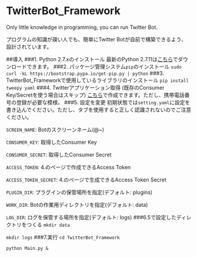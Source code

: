 # TwitterBot_Framework
Only little knowledge in programming, you can run Twitter Bot.

プログラムの知識が疎い人でも、簡単にTwitter Botが自前で構築できるよう、設計されています。

##導入
###1. Python 2.7.xのインストール
最新のPython 2.7.11は[こちら](https://www.python.org/downloads/release/python-2711/)でダウンロードできます。
###2. パッケージ管理システム`pip`のインストール
`sudo curl -kL https://bootstrap.pypa.io/get-pip.py | python`
###3. TwitterBot_Frameworkで使用しているライブラリのインストール
`pip install tweepy yaml`
###4. Twitterアプリケーション取得 (既存のConsumer Key/Secretを使う場合はスキップ)
[こちら](https://apps.twitter.com/app/new)で作成できます。ただし、携帯電話番号の登録が必要な模様。
###5. 設定を変更
初期状態では`setting.yaml`に設定を書き込んでください。ただし、タブを使用すると正しく認識されないのでご注意ください。

`SCREEN_NAME`: Botのスクリーンネーム(@~)

`CONSUMER_KEY`: 取得したConsumer Key

`CONSUMER_SECRET`: 取得したConsumer Secret

`ACCESS_TOKEN`: 4.のページで作成できるAccess Token

`ACCESS_TOKEN_SECRET`: 4.のページで生成できるAccess Token Secret

`PLUGIN_DIR`: プラグインの保管場所を指定(デフォルト: plugins)

`WORK_DIR`: Botの作業用ディレクトリを指定(デフォルト: data)

`LOG_DIR`: ログを保管する場所を指定(デフォルト: logs)
###6.5で設定したディレクトリをつくる
`mkdir data`

`mkdir logs`
###7.実行
`cd TwitterBot_Framework`

`python Main.py &`
